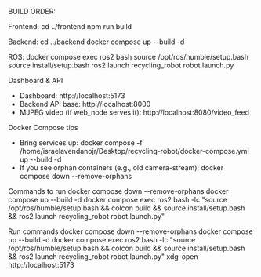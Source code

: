 BUILD ORDER: 

Frontend: 
cd ../frontend
npm run build

Backend: 
cd ../backend
docker compose up --build -d

ROS: 
docker compose exec ros2 bash
source /opt/ros/humble/setup.bash
source install/setup.bash
ros2 launch recycling_robot robot.launch.py



Dashboard & API

- Dashboard: http://localhost:5173
- Backend API base: http://localhost:8000
- MJPEG video (if web_node serves it): http://localhost:8080/video_feed

Docker Compose tips

- Bring services up:
  docker compose -f /home/israelavendanojr/Desktop/recycling-robot/docker-compose.yml up --build -d
- If you see orphan containers (e.g., old camera-stream):
  docker compose down --remove-orphans


Commands to run
docker compose down --remove-orphans
docker compose up --build -d
docker compose exec ros2 bash -lc "source /opt/ros/humble/setup.bash && colcon build && source install/setup.bash && ros2 launch recycling_robot robot.launch.py"


Run commands
docker compose down --remove-orphans
docker compose up --build -d
docker compose exec ros2 bash -lc "source /opt/ros/humble/setup.bash && colcon build && source install/setup.bash && ros2 launch recycling_robot robot.launch.py"
xdg-open http://localhost:5173